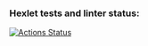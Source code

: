 ### Hexlet tests and linter status:
[![Actions Status](https://github.com/inevitable123455/qa-engineer-project-84/actions/workflows/hexlet-check.yml/badge.svg)](https://github.com/inevitable123455/qa-engineer-project-84/actions)